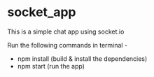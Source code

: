 # socket_app
This is a simple chat app using socket.io

Run the following commands in terminal -
* npm install (build & install the dependencies)
* npm start (run the app)
